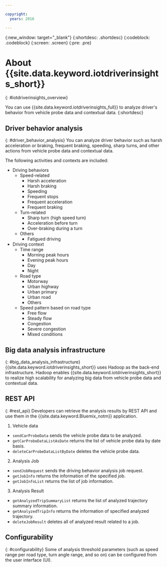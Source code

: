```yaml
---

copyright:
  years: 2016

---
```


{:new_window: target="_blank"}
{:shortdesc: .shortdesc}
{:codeblock: .codeblock}
{:screen: .screen}
{:pre: .pre}


# About {{site.data.keyword.iotdriverinsights_short}}
{: #iotdriverinsights_overview}


You can use {{site.data.keyword.iotdriverinsights_full}} to analyze driver's behavior from vehicle probe data and contextual data.
{:shortdesc}

## Driver behavior analysis
{: #driver_behavior_analysis}
You can analyze driver behavior such as harsh acceleration or braking, frequent braking, speeding, sharp turns, and other actions from vehicle probe data and contextual data.

The following activities and contexts are included:
 - Driving behaviors 
    - Speed-related
       - Harsh acceleration
       - Harsh braking
       - Speeding
       - Frequent stops
       - Frequent acceleration
       - Frequent braking
    - Turn-related
       - Sharp turn (high speed turn)
       - Acceleration before turn
       - Over-braking during a turn
    - Others
       - Fatigued driving
 - Driving context
    - Time range
       - Morning peak hours
       - Evening peak hours
       - Day
       - Night
    - Road type
       - Motorway
       - Urban highway
       - Urban primary
       - Urban road
       - Others
    - Speed pattern based on road type
       - Free flow
       - Steady flow
       - Congestion
       - Severe congestion
       - Mixed conditions

## Big data analysis infrastructure
{: #big_data_analysis_infrastructure}
{{site.data.keyword.iotdriverinsights_short}} uses Hadoop as the back-end infrastructure. Hadoop enables  {{site.data.keyword.iotdriverinsights_short}} to  realize high scalability for analyzing big data from vehicle probe data and contextual data.

## REST API
{: #rest_api}
Developers can retrieve the analysis results by REST API and use them in the {{site.data.keyword.Bluemix_notm}} application.
 1. Vehicle data
   - `sendCarProbeData` sends the vehicle probe data to be analyzed.
   - `getCarProbeDataListAsDate` returns the list of vehicle probe data by date basis.
   - `deleteCarProbeDataListByDate` deletes the vehicle probe data.
 2. Analysis Job
   - `sendJobRequest` sends the driving behavior analysis job request.
   - `getJobInfo` returns the information of the specified job.
   - `getJobInfoList` returns the list of job information.
 3. Analysis Result 
   - `getAnalyzedTripSummaryList` returns the list of analyzed trajectory summary information.
   - `getAnalyzedTripInfo` returns the information of specified analyzed trajectory.
   - `deleteJobResult` deletes all of analyzed result related to a job.

## Configurability
{: #configurability}
Some of analysis threshold parameters (such as speed range per road type, turn angle range, and so on) can be configured from the user interface (UI).
